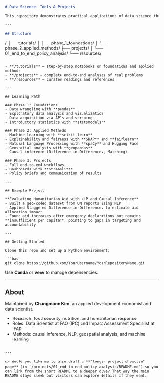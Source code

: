 ```markdown
# Data Science: Tools & Projects

This repository demonstrates practical applications of data science through tutorials, reusable code, and full projects. It is structured to help bridge the gap between **methods** and **real-world policy analysis**.

---

## Structure

```

/
├── tutorials/
│   ├── phase\_1\_foundations/
│   └── phase\_2\_applied\_methods/
├── projects/
│   └── 01\_end\_to\_end\_policy\_analysis/
└── resources/

````

- **/tutorials** – step-by-step notebooks on foundations and applied methods  
- **/projects** – complete end-to-end analyses of real problems  
- **/resources** – curated readings and references  

---

## Learning Path

### Phase 1: Foundations
- Data wrangling with **pandas**  
- Exploratory data analysis and visualization  
- Data acquisition via APIs and scraping  
- Introductory statistics with **statsmodels**

### Phase 2: Applied Methods
- Machine learning with **scikit-learn**  
- Explainability and fairness with **SHAP** and **fairlearn**  
- Natural Language Processing with **spaCy** and Hugging Face  
- Geospatial analysis with **geopandas**  
- Causal inference (Difference-in-Differences, Matching)

### Phase 3: Projects
- Full end-to-end workflows  
- Dashboards with **Streamlit**  
- Policy briefs and communication of results  

---

## Example Project

**Evaluating Humanitarian Aid with NLP and Causal Inference**  
- Built a geo-coded dataset from UN reports using NLP  
- Applied Staggered Difference-in-Differences to estimate aid allocation impact  
- Found aid increases after emergency declarations but remains **insufficient per capita**, pointing to gaps in targeting and accountability  

---

## Getting Started

Clone this repo and set up a Python environment:

```bash
git clone https://github.com/YourUsername/YourRepositoryName.git
````

Use **Conda** or **venv** to manage dependencies.

---

## About

Maintained by **Chungmann Kim**, an applied development economist and data scientist.

* Research: food security, nutrition, and humanitarian response
* Roles: Data Scientist at FAO (IPC) and Impact Assessment Specialist at IFAD
* Methods: causal inference, NLP, geospatial analysis, and machine learning

```

---

👉 Would you like me to also draft a **“longer project showcase” page** (in `/projects/01_end_to_end_policy_analysis/README.md`) so you can link from the short README to a deeper dive? That way the main README stays sleek but visitors can explore details if they want.
```
